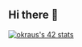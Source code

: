 ## Hi there 👋
[![okraus's 42 stats](https://badge.mediaplus.ma/greenbinary/okraus?1337Badge=off&UM6P=off)](https://github.com/oakoudad/badge42)
<!--
**okraus42/okraus42** is a ✨ _special_ ✨ repository because its `README.md` (this file) appears on your GitHub profile.

Here are some ideas to get you started:

- 🔭 I’m currently working on ...
- 🌱 I’m currently learning ...
- 👯 I’m looking to collaborate on ...
- 🤔 I’m looking for help with ...
- 💬 Ask me about ...
- 📫 How to reach me: ...
- 😄 Pronouns: ...
- ⚡ Fun fact: ...
-->
